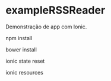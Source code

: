 # exampleRSSReader
Demonstração de app com Ionic.

npm install

bower install

ionic state reset

ionic resources
